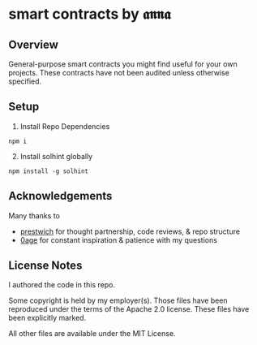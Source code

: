 # smart contracts by 𝖆𝖓𝖓𝖆

## Overview
General-purpose smart contracts you might find useful for your own projects.
These contracts have not been audited unless otherwise specified. 


## Setup
1. Install Repo Dependencies 
```
npm i
```

2. Install solhint globally 
```
npm install -g solhint
```

## Acknowledgements 
Many thanks to
- [prestwich](https://github.com/prestwich) for thought partnership, code reviews, & repo structure
- [0age](https://github.com/0age) for constant inspiration & patience with my questions

## License Notes 

I authored the code in this repo. 

Some copyright is held by my employer(s). Those files have been reproduced under the terms of the Apache 2.0 license. These files have been explicitly marked. 

All other files are available under the MIT License.

